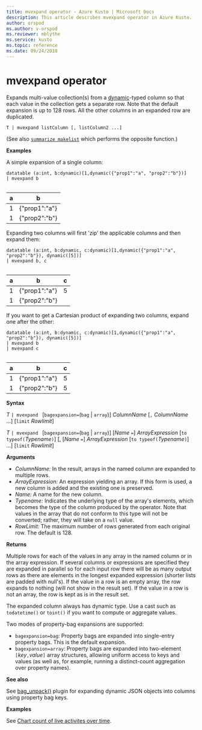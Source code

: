 ```yaml
---
title: mvexpand operator - Azure Kusto | Microsoft Docs
description: This article describes mvexpand operator in Azure Kusto.
author: orspod
ms.author: v-orspod
ms.reviewer: mblythe
ms.service: kusto
ms.topic: reference
ms.date: 09/24/2018
---
```

# mvexpand operator

Expands multi-value collection(s) from a [dynamic](./scalar-data-types/dynamic.md)-typed column so that each value in the collection gets a separate row. Note that the default expansion is up to 128 rows.
All the other columns in an expanded row are duplicated. 

```kusto
T | mvexpand listColumn [, listColumn2 ...] 
```

(See also [`summarize makelist`](makelist-aggfunction.md) which performs the opposite function.)

**Examples**

A simple expansion of a single column:
 ```kusto
datatable (a:int, b:dynamic)[1,dynamic({"prop1":"a", "prop2":"b"})]
| mvexpand b 


```

|a|b|
|---|---|
|1|{"prop1":"a"}|
|1|{"prop2":"b"}|


Expanding two columns will first 'zip' the applicable columns and then expand them:

```kusto
datatable (a:int, b:dynamic, c:dynamic)[1,dynamic({"prop1":"a", "prop2":"b"}), dynamic([5])]
| mvexpand b, c 


```

|a|b|c|
|---|---|---|
|1|{"prop1":"a"}|5|
|1|{"prop2":"b"}||

If you want to get a Cartesian product of expanding two columns, expand one after the other:
```kusto
datatable (a:int, b:dynamic, c:dynamic)[1,dynamic({"prop1":"a", "prop2":"b"}), dynamic([5])]
| mvexpand b 
| mvexpand c


```

|a|b|c|
|---|---|---|
|1|{"prop1":"a"}|5|
|1|{"prop2":"b"}|5|


**Syntax**

*T* `| mvexpand ` [`bagexpansion=`(`bag` | `array`)] *ColumnName* [`,` *ColumnName* ...] [`limit` *Rowlimit*]

*T* `| mvexpand ` [`bagexpansion=`(`bag` | `array`)] [*Name* `=`] *ArrayExpression* [`to typeof(`*Typename*`)`] [, [*Name* `=`] *ArrayExpression* [`to typeof(`*Typename*`)`] ...] [`limit` *Rowlimit*]

**Arguments**

* *ColumnName:* In the result, arrays in the named column are expanded to multiple rows. 
* *ArrayExpression:* An expression yielding an array. If this form is used, a new column is added and the existing one is preserved.
* *Name:* A name for the new column.
* *Typename:* Indicates the underlying type of the array's elements,
    which becomes the type of the column produced by the operator.
    Note that values in the array that do not conform to this type will
    not be converted; rather, they will take on a `null` value.
* *RowLimit:* The maximum number of rows generated from each original row. The default is 128.

**Returns**

Multiple rows for each of the values in any array in the named column or in the array expression.
If several columns or expressions are specified they are expanded in parallel so for each input row there will be as many output rows as there are elements in the longest expanded expression (shorter lists are padded with null's). If the value in a row is an empty array, the row expands to nothing (will not show in the result set). If the value in a row is not an array, the row is kept as is in the result set. 

The expanded column always has dynamic type. Use a cast such as `todatetime()` or `toint()` if you want to compute or aggregate values.

Two modes of property-bag expansions are supported:
* `bagexpansion=bag`: Property bags are expanded into single-entry property bags. This is the default expansion.
* `bagexpansion=array`: Property bags are expanded into two-element `[`*key*`,`*value*`]` array structures,
  allowing uniform access to keys and values (as well as, for example, running a distinct-count aggregation
  over property names). 

**See also**

See [bag_unpack()](bag-unpackplugin.md) plugin for expanding dynamic JSON objects into columns using property bag keys.

**Examples**

See [Chart count of live activites over time](./samples.md#concurrent-activities).